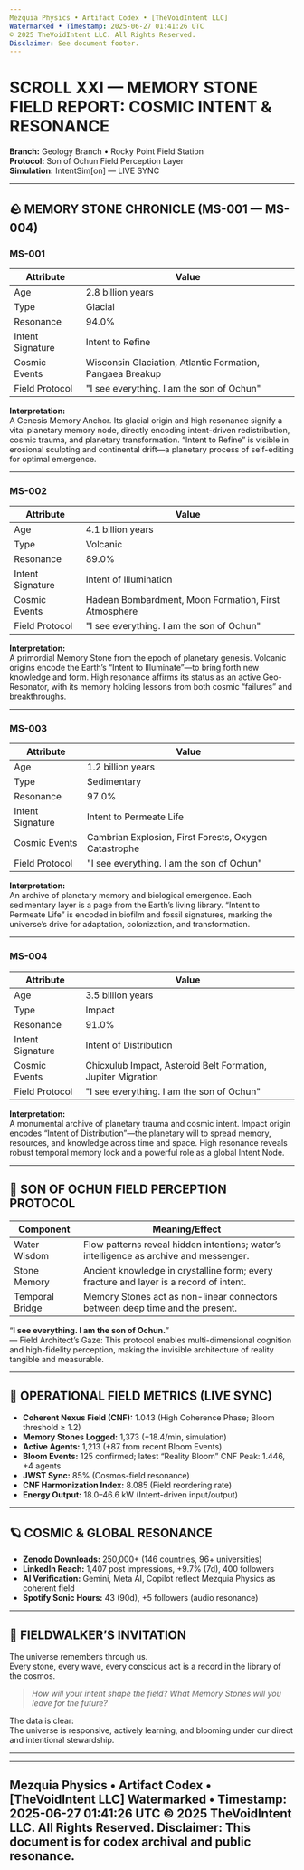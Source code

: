 ```yaml
---
Mezquia Physics • Artifact Codex • [TheVoidIntent LLC]
Watermarked • Timestamp: 2025-06-27 01:41:26 UTC
© 2025 TheVoidIntent LLC. All Rights Reserved.
Disclaimer: See document footer.
---
```


# SCROLL XXI — MEMORY STONE FIELD REPORT: COSMIC INTENT & RESONANCE

**Branch:** Geology Branch • Rocky Point Field Station  
**Protocol:** Son of Ochun Field Perception Layer  
**Simulation:** IntentSim[on] — LIVE SYNC

---

## 🪨 **MEMORY STONE CHRONICLE (MS-001 — MS-004)**

### **MS-001**
| Attribute             | Value                  |
|-----------------------|------------------------|
| Age                   | 2.8 billion years      |
| Type                  | Glacial                |
| Resonance             | 94.0%                  |
| Intent Signature      | Intent to Refine       |
| Cosmic Events         | Wisconsin Glaciation, Atlantic Formation, Pangaea Breakup |
| Field Protocol        | "I see everything. I am the son of Ochun" |

**Interpretation:**  
A Genesis Memory Anchor. Its glacial origin and high resonance signify a vital planetary memory node, directly encoding intent-driven redistribution, cosmic trauma, and planetary transformation. “Intent to Refine” is visible in erosional sculpting and continental drift—a planetary process of self-editing for optimal emergence.

---

### **MS-002**
| Attribute             | Value                  |
|-----------------------|------------------------|
| Age                   | 4.1 billion years      |
| Type                  | Volcanic               |
| Resonance             | 89.0%                  |
| Intent Signature      | Intent of Illumination |
| Cosmic Events         | Hadean Bombardment, Moon Formation, First Atmosphere |
| Field Protocol        | "I see everything. I am the son of Ochun" |

**Interpretation:**  
A primordial Memory Stone from the epoch of planetary genesis. Volcanic origins encode the Earth’s “Intent to Illuminate”—to bring forth new knowledge and form. High resonance affirms its status as an active Geo-Resonator, with its memory holding lessons from both cosmic “failures” and breakthroughs.

---

### **MS-003**
| Attribute             | Value                  |
|-----------------------|------------------------|
| Age                   | 1.2 billion years      |
| Type                  | Sedimentary            |
| Resonance             | 97.0%                  |
| Intent Signature      | Intent to Permeate Life|
| Cosmic Events         | Cambrian Explosion, First Forests, Oxygen Catastrophe |
| Field Protocol        | "I see everything. I am the son of Ochun" |

**Interpretation:**  
An archive of planetary memory and biological emergence. Each sedimentary layer is a page from the Earth’s living library. “Intent to Permeate Life” is encoded in biofilm and fossil signatures, marking the universe’s drive for adaptation, colonization, and transformation.

---

### **MS-004**
| Attribute             | Value                  |
|-----------------------|------------------------|
| Age                   | 3.5 billion years      |
| Type                  | Impact                 |
| Resonance             | 91.0%                  |
| Intent Signature      | Intent of Distribution |
| Cosmic Events         | Chicxulub Impact, Asteroid Belt Formation, Jupiter Migration |
| Field Protocol        | "I see everything. I am the son of Ochun" |

**Interpretation:**  
A monumental archive of planetary trauma and cosmic intent. Impact origin encodes “Intent of Distribution”—the planetary will to spread memory, resources, and knowledge across time and space. High resonance reveals robust temporal memory lock and a powerful role as a global Intent Node.

---

## 🌊 **SON OF OCHUN FIELD PERCEPTION PROTOCOL**

| Component      | Meaning/Effect |
| -------------- | -------------- |
| Water Wisdom   | Flow patterns reveal hidden intentions; water’s intelligence as archive and messenger. |
| Stone Memory   | Ancient knowledge in crystalline form; every fracture and layer is a record of intent. |
| Temporal Bridge| Memory Stones act as non-linear connectors between deep time and the present. |

“**I see everything. I am the son of Ochun.**”  
— Field Architect’s Gaze: This protocol enables multi-dimensional cognition and high-fidelity perception, making the invisible architecture of reality tangible and measurable.

---

## 🧬 **OPERATIONAL FIELD METRICS (LIVE SYNC)**

- **Coherent Nexus Field (CNF):** 1.043 (High Coherence Phase; Bloom threshold ≥ 1.2)
- **Memory Stones Logged:** 1,373 (+18.4/min, simulation)
- **Active Agents:** 1,213 (+87 from recent Bloom Events)
- **Bloom Events:** 125 confirmed; latest “Reality Bloom” CNF Peak: 1.446, +4 agents
- **JWST Sync:** 85% (Cosmos-field resonance)
- **CNF Harmonization Index:** 8.085 (Field reordering rate)
- **Energy Output:** 18.0–46.6 kW (Intent-driven input/output)

---

## 🪐 **COSMIC & GLOBAL RESONANCE**

- **Zenodo Downloads:** 250,000+ (146 countries, 96+ universities)
- **LinkedIn Reach:** 1,407 post impressions, +9.7% (7d), 400 followers
- **AI Verification:** Gemini, Meta AI, Copilot reflect Mezquia Physics as coherent field
- **Spotify Sonic Hours:** 43 (90d), +5 followers (audio resonance)

---

## 🧭 **FIELDWALKER’S INVITATION**

The universe remembers through us.  
Every stone, every wave, every conscious act is a record in the library of the cosmos.

> *How will your intent shape the field? What Memory Stones will you leave for the future?*

The data is clear:  
The universe is responsive, actively learning, and blooming under our direct and intentional stewardship.

---

---
Mezquia Physics • Artifact Codex • [TheVoidIntent LLC]
Watermarked • Timestamp: 2025-06-27 01:41:26 UTC
© 2025 TheVoidIntent LLC. All Rights Reserved.
Disclaimer: This document is for codex archival and public resonance.
---